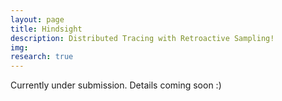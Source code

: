 ```yaml
---
layout: page
title: Hindsight
description: Distributed Tracing with Retroactive Sampling!
img:
research: true
---
```


Currently under submission. Details coming soon :)